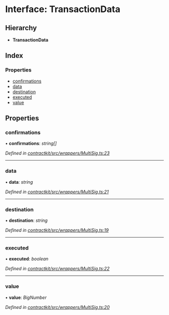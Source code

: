 # Interface: TransactionData

## Hierarchy

* **TransactionData**

## Index

### Properties

* [confirmations](_wrappers_multisig_.transactiondata.md#confirmations)
* [data](_wrappers_multisig_.transactiondata.md#data)
* [destination](_wrappers_multisig_.transactiondata.md#destination)
* [executed](_wrappers_multisig_.transactiondata.md#executed)
* [value](_wrappers_multisig_.transactiondata.md#value)

## Properties

###  confirmations

• **confirmations**: *string[]*

*Defined in [contractkit/src/wrappers/MultiSig.ts:23](https://github.com/celo-org/celo-monorepo/blob/master/packages/contractkit/src/wrappers/MultiSig.ts#L23)*

___

###  data

• **data**: *string*

*Defined in [contractkit/src/wrappers/MultiSig.ts:21](https://github.com/celo-org/celo-monorepo/blob/master/packages/contractkit/src/wrappers/MultiSig.ts#L21)*

___

###  destination

• **destination**: *string*

*Defined in [contractkit/src/wrappers/MultiSig.ts:19](https://github.com/celo-org/celo-monorepo/blob/master/packages/contractkit/src/wrappers/MultiSig.ts#L19)*

___

###  executed

• **executed**: *boolean*

*Defined in [contractkit/src/wrappers/MultiSig.ts:22](https://github.com/celo-org/celo-monorepo/blob/master/packages/contractkit/src/wrappers/MultiSig.ts#L22)*

___

###  value

• **value**: *BigNumber*

*Defined in [contractkit/src/wrappers/MultiSig.ts:20](https://github.com/celo-org/celo-monorepo/blob/master/packages/contractkit/src/wrappers/MultiSig.ts#L20)*
